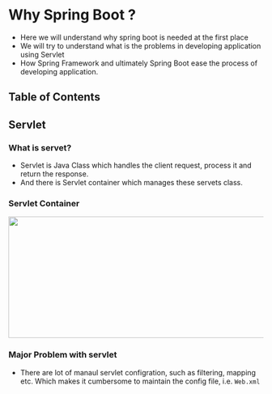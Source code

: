# Why Spring Boot ?

- Here we will understand why spring boot is needed at the first place
- We will try to understand what is the problems in developing application using Servlet
- How Spring Framework and ultimately Spring Boot ease the process of developing application.

## Table of Contents





## Servlet
### What is servet?
- Servlet is Java Class which handles the client request, process it and return the response.
- And there is Servlet container which manages these servets class.
### Servlet Container

   <img src="https://github.com/user-attachments/assets/05a93a1e-b4f6-450e-a09e-b4dc3632486f" width="600" height="240">

### Major Problem with servlet 
- There are lot of manaul servlet configration, such as filtering, mapping etc. Which makes it cumbersome to maintain the config file, i.e. `Web.xml` 


